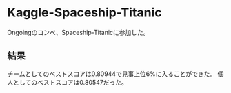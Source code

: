 # Kaggle-Spaceship-Titanic
Ongoingのコンペ、Spaceship-Titanicに参加した。

## 結果
チームとしてのベストスコアは0.80944で見事上位6%に入ることができた。
個人としてのベストスコアは0.80547だった。
